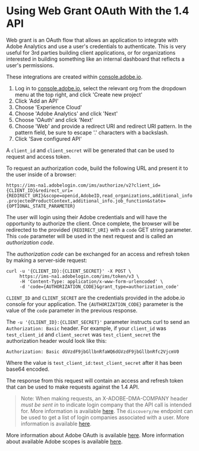 # Using Web Grant OAuth With the 1.4 API
Web grant is an OAuth flow that allows an application to integrate with Adobe Analytics and use a user's credentials to authenticate. This is very useful for 3rd parties building client applications, or for organizations interested in building something like an internal dashboard that reflects a user's permissions.

These integrations are created within [console.adobe.io](console.adobe.io).

1. Log in to [console.adobe.io](console.adobe.io), select the relevant org from the dropdown menu at the top right, and click 'Create new project'
2. Click 'Add an API'
3. Choose 'Experience Cloud'
4. Choose 'Adobe Analytics' and click 'Next'
5. Choose 'OAuth' and click 'Next'
6. Choose 'Web' and provide a redirect URI and redirect URI pattern. In the pattern field, be sure to escape '.' characters with a backslash.
7. Click 'Save configured API'

A `client_id` and `client_secret` will be generated that can be used to request and access token.

To request an authorization code, build the following URL and present it to the user inside of a browser:

```https://ims-na1.adobelogin.com/ims/authorize/v2?client_id={CLIENT_ID}&redirect_uri={REDIRECT_URI}&scope=openid,AdobeID,read_organizations,additional_info.projectedProductContext,additional_info.job_function&state={OPTIONAL_STATE_PARAMETER}```

The user will login using their Adobe credentials and will have the opportunity to authorize the client. Once complete, the browser will be redirected to the provided `{REDIRECT_URI}` with a `code` GET string parameter. This `code` parameter will be used in the next request and is called an _authorization code_.

The _authorization code_ can be exchanged for an access and refresh token by making a server-side request:
```
curl -u '{CLIENT_ID}:{CLIENT_SECRET}' -X POST \
     https://ims-na1.adobelogin.com/ims/token/v3 \
     -H 'Content-Type: application/x-www-form-urlencoded' \
     -d 'code={AUTHORIZATION_CODE}&grant_type=authorization_code'
```
`CLIENT_ID` and `CLIENT_SECRET` are the credentials provided in the adobe.io console for your application. The `{AUTHORIZATION_CODE}` parameter is the value of the `code` parameter in the previous response.

The `-u '{CLIENT_ID}:{CLIENT_SECRET}'` parameter instructs curl to send an `Authorization: Basic` header. For example, if your `client_id` was `test_client_id` and `client_secret` was `test_client_secret` the authorization header would look like this:

```
Authorization: Basic dGVzdF9jbGllbnRfaWQ6dGVzdF9jbGllbnRfc2VjcmV0
```

Where the value is `test_client_id:test_client_secret` after it has been base64 encoded.


The response from this request will contain an access and refresh token that can be used to make requests against the 1.4 API.

> Note: When making requests, an X-ADOBE-DMA-COMPANY header _must be sent in_ to indicate login company that the API call is intended for. More information is available [here](authentication/auth_company.md). The `discovery/me` endpoint can be used to get a list of login companies associated with a user. More information is available [here](https://www.adobe.io/apis/experiencecloud/analytics/docs.html#!AdobeDocs/analytics-2.0-apis/master/discovery.md).

More information about Adobe OAuth is available [here](https://www.adobe.io/authentication/auth-methods.html#!AdobeDocs/adobeio-auth/master/OAuth/OAuth.md#authorization). More information about available Adobe scopes is available [here](https://www.adobe.io/authentication/auth-methods.html#!AdobeDocs/adobeio-auth/master/OAuth/Scopes.md#experience-cloud).
